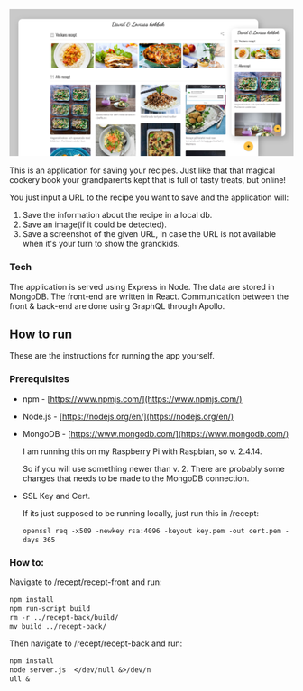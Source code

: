 ![Alt text](recipes.png?raw=true "Meal planner UI")

This is an application for saving your recipes. Just like that that magical cookery book your grandparents kept that is full of tasty treats, but online!

You just input a URL to the recipe you want to save and the application will:
1. Save the information about the recipe in a local db.
2. Save an image(if it could be detected).
3. Save a screenshot of the given URL, in case the URL is not available when it's your turn to show the grandkids.

### Tech
The application is served using Express in Node.
The data are stored in MongoDB.
The front-end are written in React.
Communication between the front & back-end are done using GraphQL through Apollo.

How to run
------
These are the instructions for running the app yourself.

### Prerequisites
* npm - [https://www.npmjs.com/](https://www.npmjs.com/)
* Node.js - [https://nodejs.org/en/](https://nodejs.org/en/)
* MongoDB - [https://www.mongodb.com/](https://www.mongodb.com/)

    I am running this on my Raspberry Pi with Raspbian, so v. 2.4.14.

    So if you will use something newer than v. 2. There are probably some changes that needs to be made to the MongoDB connection.
* SSL Key and Cert.

    If its just supposed to be running locally, just run this in /recept:

    ```
    openssl req -x509 -newkey rsa:4096 -keyout key.pem -out cert.pem -days 365
    ```

### How to:
Navigate to /recept/recept-front and run:
```
npm install
npm run-script build
rm -r ../recept-back/build/
mv build ../recept-back/
```
Then navigate to /recept/recept-back and run:
```
npm install
node server.js  </dev/null &>/dev/n
ull &
```